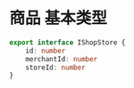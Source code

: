 # 商品 基本类型

```typescript
export interface IShopStore {
    id: number
    merchantId: number
    storeId: number
}
```